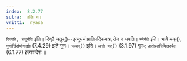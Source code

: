 ```yaml
---
index:  8.2.77
sutra:  हलि च।
vritti:  nyasa
---
```


`दिव्यति, चतुर्यति` इति। दिव्? चतुर्()--इत्युभयं प्रातिपदिकमत्र, तेन न भवति। `स्मेर्यते` इति। भावे यक्(), `गुणोर्त्तिसंयोगाद्योः` (7.4.29) इति गुणः। `भव्यम्()` इति। `अचो यत्()` (3.1.97) गुणः; `धातोस्तन्निमित्तस्यैव` (6.1.77) इत्यवादेशः॥
